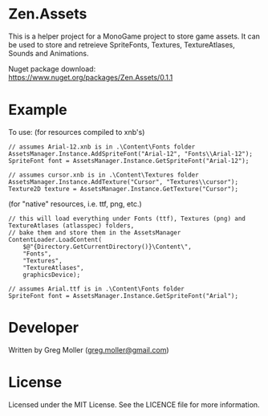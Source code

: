# Zen.Assets

This is a helper project for a MonoGame project to store game assets.
It can be used to store and retreieve SpriteFonts, Textures, TextureAtlases, Sounds and Animations.

Nuget package download: https://www.nuget.org/packages/Zen.Assets/0.1.1

# Example
To use:
(for resources compiled to xnb's)

    // assumes Arial-12.xnb is in .\Content\Fonts folder
    AssetsManager.Instance.AddSpriteFont("Arial-12", "Fonts\\Arial-12");
    SpriteFont font = AssetsManager.Instance.GetSpriteFont("Arial-12");
    
    // assumes cursor.xnb is in .\Content\Textures folder
    AssetsManager.Instance.AddTexture("Cursor", "Textures\\cursor");
    Texture2D texture = AssetsManager.Instance.GetTexture("Cursor");

(for "native" resources, i.e. ttf, png, etc.)

    // this will load everything under Fonts (ttf), Textures (png) and TextureAtlases (atlasspec) folders,
    // bake them and store them in the AssetsManager
    ContentLoader.LoadContent(
        $@"{Directory.GetCurrentDirectory()}\Content\",
        "Fonts",
        "Textures",
        "TextureAtlases",
        graphicsDevice);
        
    // assumes Arial.ttf is in .\Content\Fonts folder
    SpriteFont font = AssetsManager.Instance.GetSpriteFont("Arial");

# Developer
Written by Greg Moller (greg.moller@gmail.com)

# License
Licensed under the MIT License. See the LICENCE file for more information.
